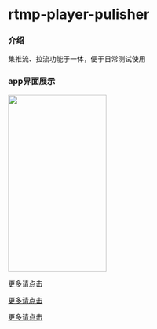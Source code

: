 # rtmp-player-pulisher

### 介绍
集推流、拉流功能于一体，便于日常测试使用

### app界面展示
<img src="https://i.loli.net/2020/03/15/ZvecDP5qYgHwaTi.png" width="200" height="360"/>

<a href='https://troll-face.com'>更多请点击</a>

<a href='https://link.zhihu.com/?target=https%3A%2F%2Ftroll-face.com'>更多请点击</a>

<a href='https://www.qiuyumi.com/whois/?domain=troll-face.com'>更多请点击</a>

